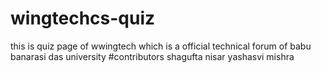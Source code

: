 # wingtechcs-quiz
this is quiz page of wwingtech which is a official technical forum of babu banarasi das university
#contributors
shagufta nisar
yashasvi mishra 
